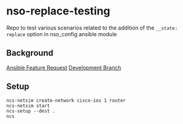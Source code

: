 # nso-replace-testing

Repo to test various scenarios related to the addition of the `__state: replace`
option in nso_config ansible module

## Background

[Ansible Feature Request](https://github.com/ansible/ansible/issues/39278)
[Development Branch](https://github.com/cnasten/ansible/tree/cnasten/devel)


## Setup

```
ncs-netsim create-network cisco-ios 1 router
ncs-netsim start
ncs-setup --dest .
ncs
```
